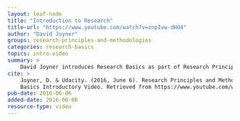 ```yaml
---
layout: leaf-node
title: "Introduction to Research"
title-url: "https://www.youtube.com/watch?v=znpIvw-dHO4"
author: "David Joyner"
groups: research-principles-and-methodologies
categories: research-basics
topics: intro-video
summary: >
    David Joyner introduces Research Basics as part of Research Principles and Methodologies.
cite: >
    Joyner, D. & Udacity. (2016, June 6). Research Principles and Methodologies: Research
    Basics Introductory Video. Retrieved from https://www.youtube.com/watch?v=znpIvw-dHO4
pub-date: 2016-06-06
added-date: 2016-06-06
resource-type: video
---
```

